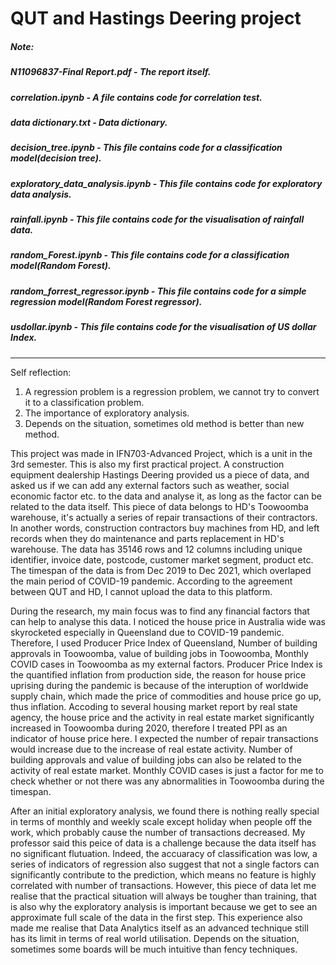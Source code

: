 # QUT and Hastings Deering project

##### Note: 
#####       N11096837-Final Report.pdf - The report itself.
#####       correlation.ipynb - A file contains code for correlation test.
#####       data dictionary.txt - Data dictionary.
#####       decision_tree.ipynb - This file contains code for a classification model(decision tree).
#####       exploratory_data_analysis.ipynb - This file contains code for exploratory data analysis.
#####       rainfall.ipynb - This file contains code for the visualisation of rainfall data.
#####       random_Forest.ipynb - This file contains code for a classification model(Random Forest).
#####       random_forrest_regressor.ipynb - This file contains code for a simple regression model(Random Forest regressor).
#####       usdollar.ipynb - This file contains code for the visualisation of US dollar Index.
-----------------------------------------------------------------------------------------------------------------------------------------------------------------------
Self reflection:
1. A regression problem is a regression problem, we cannot try to convert it to a classification problem.
2. The importance of exploratory analysis.
3. Depends on the situation, sometimes old method is better than new method.


This project was made in IFN703-Advanced Project, which is a unit in the 3rd semester. This is also my first practical project. A construction equipment dealership Hastings Deering provided us a piece of data, and asked us if we can add any external factors such as weather, social economic factor etc. to the data and analyse it, as long as the factor can be related to the data itself. This piece of data belongs to HD's Toowoomba warehouse, it's actually a series of repair transactions of their contractors. In another words, construction contractors buy machines from HD, and left records when they do maintenance and parts replacement in HD's warehouse. The data has 35146 rows and 12 columns including unique identifier, invoice date, postcode, customer market segment, product etc. The timespan of the data is from Dec 2019 to Dec 2021, which overlaped the main period of COVID-19 pandemic. According to the agreement between QUT and HD, I cannot upload the data to this platform.

During the research, my main focus was to find any financial factors that can help to analyse this data. I noticed the house price in Australia wide was skyrocketed especially in Queensland due to COVID-19 pandemic. Therefore, I used Producer Price Index of Queensland, Number of building approvals in Toowoomba, value of building jobs in Toowoomba, Monthly COVID cases in Toowoomba as my external factors. Producer Price Index is the quantified inflation from production side, the reason for house price uprising during the pandemic is because of the interuption of worldwide supply chain, which made the price of commodities and house price go up, thus inflation. Accoding to several housing market report by real state agency, the house price and the activity in real estate market significantly increased in Toowoomba during 2020, therefore I treated PPI as an indicator of house price here. I expected the number of repair transactions would increase due to the increase of real estate activity. Number of building approvals and value of building jobs can also be related to the activity of real estate market. Monthly COVID cases is just a factor for me to check whether or not there was any abnormalities in Toowoomba during the timespan. 

After an initial exploratory analysis, we found there is nothing really special in terms of monthly and weekly scale except holiday when people off the work, which probably cause the number of transactions decreased. My professor said this peice of data is a challenge because the data itself has no significant flutuation. Indeed, the accuaracy of classification was low, a series of indicators of regression also suggest that not a single factors can significantly contribute to the prediction, which means no feature is highly correlated with number of transactions. However, this piece of data let me realise that the practical situation will always be tougher than training, that is also why the exploratory analysis is important because we get to see an approximate full scale of the data in the first step. This experience also made me realise that Data Analytics itself as an advanced technique still has its limit in terms of real world utilisation. Depends on the situation, sometimes some boards will be much intuitive than fency techniques.
